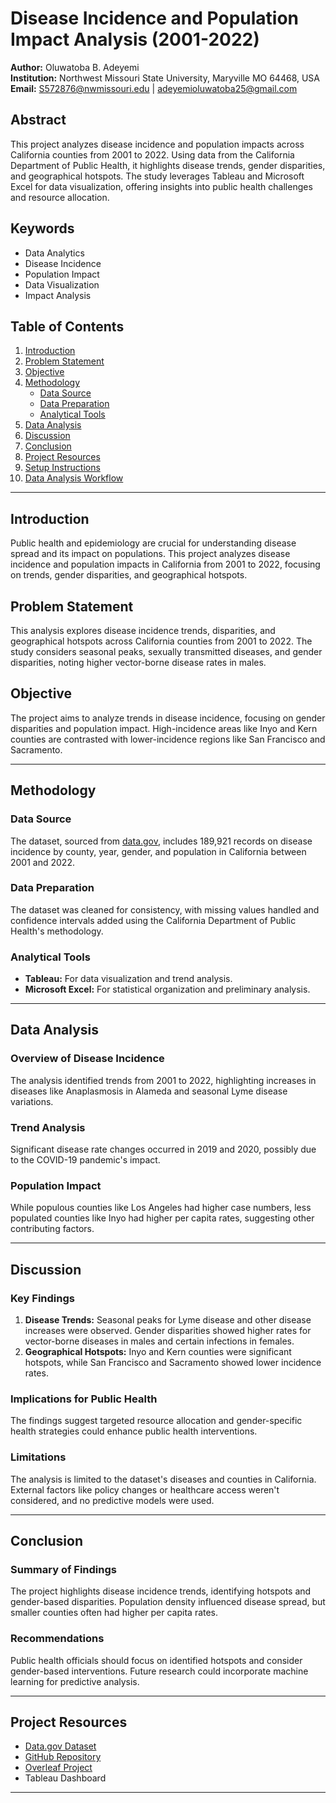 # Disease Incidence and Population Impact Analysis (2001-2022)

**Author:** Oluwatoba B. Adeyemi  
**Institution:** Northwest Missouri State University, Maryville MO 64468, USA  
**Email:** [S572876@nwmissouri.edu](mailto:S572876@nwmissouri.edu) | [adeyemioluwatoba25@gmail.com](mailto:adeyemioluwatoba25@gmail.com)

## Abstract

This project analyzes disease incidence and population impacts across California counties from 2001 to 2022. Using data from the California Department of Public Health, it highlights disease trends, gender disparities, and geographical hotspots. The study leverages Tableau and Microsoft Excel for data visualization, offering insights into public health challenges and resource allocation.

## Keywords

- Data Analytics
- Disease Incidence
- Population Impact
- Data Visualization
- Impact Analysis

## Table of Contents

1. [Introduction](#introduction)
2. [Problem Statement](#problem-statement)
3. [Objective](#objective)
4. [Methodology](#methodology)
    - [Data Source](#data-source)
    - [Data Preparation](#data-preparation)
    - [Analytical Tools](#analytical-tools)
5. [Data Analysis](#data-analysis)
6. [Discussion](#discussion)
7. [Conclusion](#conclusion)
8. [Project Resources](#project-resources)
9. [Setup Instructions](#setup-instructions)
10. [Data Analysis Workflow](#data-analysis-workflow)

---

## Introduction

Public health and epidemiology are crucial for understanding disease spread and its impact on populations. This project analyzes disease incidence and population impacts in California from 2001 to 2022, focusing on trends, gender disparities, and geographical hotspots.

## Problem Statement

This analysis explores disease incidence trends, disparities, and geographical hotspots across California counties from 2001 to 2022. The study considers seasonal peaks, sexually transmitted diseases, and gender disparities, noting higher vector-borne disease rates in males.

## Objective

The project aims to analyze trends in disease incidence, focusing on gender disparities and population impact. High-incidence areas like Inyo and Kern counties are contrasted with lower-incidence regions like San Francisco and Sacramento.

---

## Methodology

### Data Source

The dataset, sourced from [data.gov](https://data.gov), includes 189,921 records on disease incidence by county, year, gender, and population in California between 2001 and 2022.

### Data Preparation

The dataset was cleaned for consistency, with missing values handled and confidence intervals added using the California Department of Public Health's methodology.

### Analytical Tools

- **Tableau:** For data visualization and trend analysis.
- **Microsoft Excel:** For statistical organization and preliminary analysis.

---

## Data Analysis

### Overview of Disease Incidence

The analysis identified trends from 2001 to 2022, highlighting increases in diseases like Anaplasmosis in Alameda and seasonal Lyme disease variations.

### Trend Analysis

Significant disease rate changes occurred in 2019 and 2020, possibly due to the COVID-19 pandemic's impact.

### Population Impact

While populous counties like Los Angeles had higher case numbers, less populated counties like Inyo had higher per capita rates, suggesting other contributing factors.

---

## Discussion

### Key Findings

1. **Disease Trends:** Seasonal peaks for Lyme disease and other disease increases were observed. Gender disparities showed higher rates for vector-borne diseases in males and certain infections in females.
2. **Geographical Hotspots:** Inyo and Kern counties were significant hotspots, while San Francisco and Sacramento showed lower incidence rates.

### Implications for Public Health

The findings suggest targeted resource allocation and gender-specific health strategies could enhance public health interventions.

### Limitations

The analysis is limited to the dataset's diseases and counties in California. External factors like policy changes or healthcare access weren't considered, and no predictive models were used.

---

## Conclusion

### Summary of Findings

The project highlights disease incidence trends, identifying hotspots and gender-based disparities. Population density influenced disease spread, but smaller counties often had higher per capita rates.

### Recommendations

Public health officials should focus on identified hotspots and consider gender-based interventions. Future research could incorporate machine learning for predictive analysis.

---

## Project Resources

- [Data.gov Dataset](https://catalog.data.gov/dataset/infectious-diseases-by-disease-county-year-and-sex-6e856)
- [GitHub Repository](https://github.com/Adeyemitoba/Disease-Incidence-Analysis-2001-2022)
- [Overleaf Project](https://www.overleaf.com/project/6716bc6ade42a8c3ebd0e744)
- Tableau Dashboard

---





